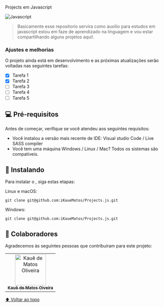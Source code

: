  Projects em Javascript


<img src="https://cdn.hackr.io/uploads/posts/large/1610440688CsnTItSOqE.png" alt="Javascript">

> Basicamente esse repositorio servira como auxilio para estudos em javascript estou em faze de aprendizado na linguagem e vou estar compartilhando alguns projetos aqui!. 

### Ajustes e melhorias

O projeto ainda está em desenvolvimento e as próximas atualizações serão voltadas nas seguintes tarefas:

- [x] Tarefa 1
- [x] Tarefa 2
- [ ] Tarefa 3
- [ ] Tarefa 4
- [ ] Tarefa 5

## 💻 Pré-requisitos

Antes de começar, verifique se você atendeu aos seguintes requisitos:
* Você instalou a versão mais recente de IDE: Visual studio Code / Live SASS compiler
* Você tem uma máquina Windows / Linux / Mac? Todos os sistemas são compativeis.


## 🚀 Instalando <Projects Javascript>

Para instalar o <Projects Javascript>, siga estas etapas:

Linux e macOS:
```
git clone git@github.com:iKaueMatos/Projects.js.git
```

Windows:
```
git clone git@github.com:iKaueMatos/Projects.js.git
```

## 🤝 Colaboradores

Agradecemos às seguintes pessoas que contribuíram para este projeto:

<table>
  <tr>
    <td align="center">
      <a href="#">
        <img src="https://avatars.githubusercontent.com/u/98132837?v=4" width="100px;" alt="Kauê de Matos Oliveira"/><br>
        <sub>
          <b>Kauê de Matos Oiveira</b>
        </sub>
      </a>
    </td>
 </tr>
</table>


[⬆ Voltar ao topo](#Projects-javascript)<br>

